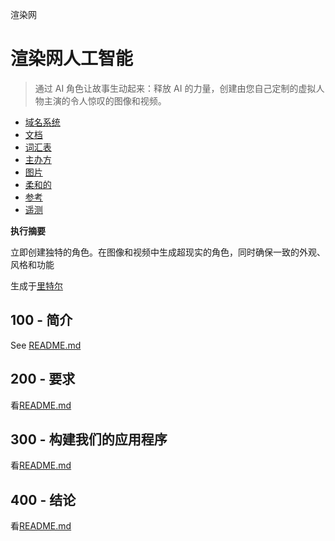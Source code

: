 渲染网

# 渲染网人工智能

> 通过 AI 角色让故事生动起来：释放 AI 的力量，创建由您自己定制的虚拟人物主演的令人惊叹的图像和视频。

-   [域名系统](./DNS.md)
-   [文档](./DOCUMENTATION.md)
-   [词汇表](./GLOSSARY.md)
-   [主办方](./HOSTS.md)
-   [图片](./IMAGES.md)
-   [柔和的](./PODMAN.md)
-   [参考](./REFERENCES.md)
-   [遥测](./TELEMETRY.md)

**执行摘要**

立即创建独特的角色。在图像和视频中生成超现实的角色，同时确保一致的外观、风格和功能

生成于[里特尔](https://app.rytr.me)

## 100 - 简介

See [README.md](./100/README.md)

## 200 - 要求

看[README.md](./200/README.md)

## 300 - 构建我们的应用程序

看[README.md](./300/README.md)

## 400 - 结论

看[README.md](./400/README.md)
